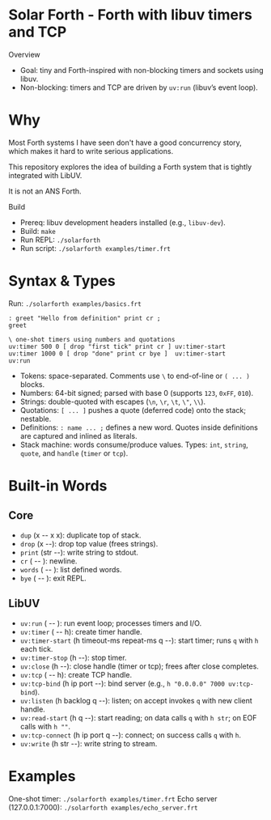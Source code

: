 # Solar Forth - Forth with libuv timers and TCP

Overview

- Goal: tiny and Forth-inspired with non-blocking timers and sockets using libuv.
- Non-blocking: timers and TCP are driven by `uv:run` (libuv’s event loop).

# Why

Most Forth systems I have seen don't have a good concurrency story, which makes it hard to write serious applications.

This repository explores the idea of building a Forth system that is tightly integrated with LibUV.

It is not an ANS Forth.

Build

- Prereq: libuv development headers installed (e.g., `libuv-dev`).
- Build: `make`
- Run REPL: `./solarforth`
- Run script: `./solarforth examples/timer.frt`

# Syntax & Types

Run: `./solarforth examples/basics.frt`

```
: greet "Hello from definition" print cr ;
greet

\ one-shot timers using numbers and quotations
uv:timer 500 0 [ drop "first tick" print cr ] uv:timer-start
uv:timer 1000 0 [ drop "done" print cr bye ]  uv:timer-start
uv:run
```

- Tokens: space-separated. Comments use `\` to end-of-line or `( ... )` blocks.
- Numbers: 64-bit signed; parsed with base 0 (supports `123`, `0xFF`, `010`).
- Strings: double-quoted with escapes (`\n`, `\r`, `\t`, `\"`, `\\`).
- Quotations: `[ ... ]` pushes a quote (deferred code) onto the stack; nestable.
- Definitions: `: name ... ;` defines a new word. Quotes inside definitions are captured and inlined as literals.
- Stack machine: words consume/produce values. Types: `int`, `string`, `quote`, and `handle` (`timer` or `tcp`).

# Built-in Words

## Core

- `dup` (x -- x x): duplicate top of stack.
- `drop` (x --): drop top value (frees strings).
- `print` (str --): write string to stdout.
- `cr` ( -- ): newline.
- `words` ( -- ): list defined words.
- `bye` ( -- ): exit REPL.

## LibUV

- `uv:run` ( -- ): run event loop; processes timers and I/O.
- `uv:timer` ( -- h): create timer handle.
- `uv:timer-start` (h timeout-ms repeat-ms q --): start timer; runs `q` with `h` each tick.
- `uv:timer-stop` (h --): stop timer.
- `uv:close` (h --): close handle (timer or tcp); frees after close completes.
- `uv:tcp` ( -- h): create TCP handle.
- `uv:tcp-bind` (h ip port --): bind server (e.g., `h "0.0.0.0" 7000 uv:tcp-bind`).
- `uv:listen` (h backlog q --): listen; on accept invokes `q` with new client handle.
- `uv:read-start` (h q --): start reading; on data calls `q` with `h str`; on EOF calls with `h ""`.
- `uv:tcp-connect` (h ip port q --): connect; on success calls `q` with `h`.
- `uv:write` (h str --): write string to stream.

# Examples

One-shot timer: `./solarforth examples/timer.frt`
Echo server (127.0.0.1:7000): `./solarforth examples/echo_server.frt`
